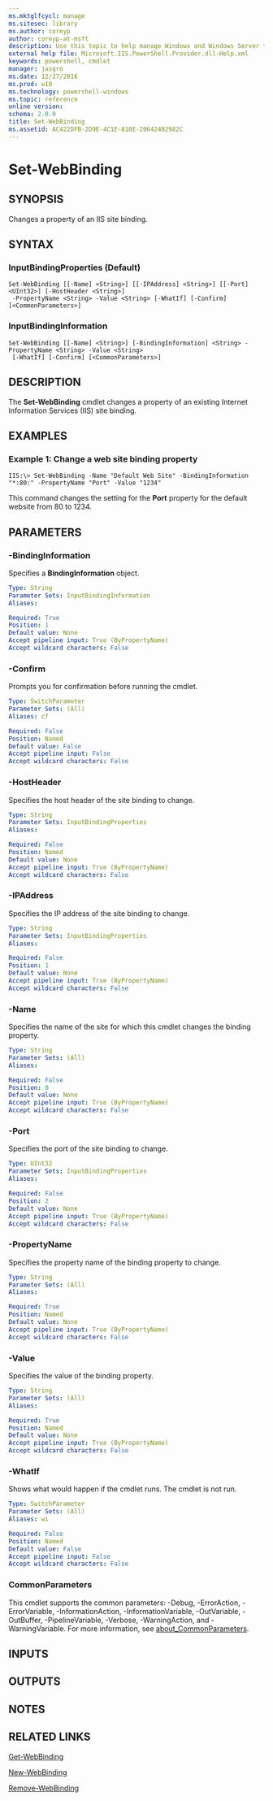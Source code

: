 ```yaml
---
ms.mktglfcycl: manage
ms.sitesec: library
ms.author: coreyp
author: coreyp-at-msft
description: Use this topic to help manage Windows and Windows Server technologies with Windows PowerShell.
external help file: Microsoft.IIS.PowerShell.Provider.dll-Help.xml
keywords: powershell, cmdlet
manager: jasgro
ms.date: 12/27/2016
ms.prod: w10
ms.technology: powershell-windows
ms.topic: reference
online version: 
schema: 2.0.0
title: Set-WebBinding
ms.assetid: AC422DFB-2D9E-4C1E-810E-20642482982C
---
```


# Set-WebBinding

## SYNOPSIS
Changes a property of an IIS site binding.

## SYNTAX

### InputBindingProperties (Default)
```
Set-WebBinding [[-Name] <String>] [[-IPAddress] <String>] [[-Port] <UInt32>] [-HostHeader <String>]
 -PropertyName <String> -Value <String> [-WhatIf] [-Confirm] [<CommonParameters>]
```

### InputBindingInformation
```
Set-WebBinding [[-Name] <String>] [-BindingInformation] <String> -PropertyName <String> -Value <String>
 [-WhatIf] [-Confirm] [<CommonParameters>]
```

## DESCRIPTION
The **Set-WebBinding** cmdlet changes a property of an existing Internet Information Services (IIS) site binding.

## EXAMPLES

### Example 1: Change a web site binding property
```
IIS:\> Set-WebBinding -Name "Default Web Site" -BindingInformation "*:80:" -PropertyName "Port" -Value "1234"
```

This command changes the setting for the **Port** property for the default website from 80 to 1234.

## PARAMETERS

### -BindingInformation
Specifies a **BindingInformation** object.

```yaml
Type: String
Parameter Sets: InputBindingInformation
Aliases: 

Required: True
Position: 1
Default value: None
Accept pipeline input: True (ByPropertyName)
Accept wildcard characters: False
```

### -Confirm
Prompts you for confirmation before running the cmdlet.

```yaml
Type: SwitchParameter
Parameter Sets: (All)
Aliases: cf

Required: False
Position: Named
Default value: False
Accept pipeline input: False
Accept wildcard characters: False
```

### -HostHeader
Specifies the host header of the site binding to change.

```yaml
Type: String
Parameter Sets: InputBindingProperties
Aliases: 

Required: False
Position: Named
Default value: None
Accept pipeline input: True (ByPropertyName)
Accept wildcard characters: False
```

### -IPAddress
Specifies the IP address of the site binding to change.

```yaml
Type: String
Parameter Sets: InputBindingProperties
Aliases: 

Required: False
Position: 1
Default value: None
Accept pipeline input: True (ByPropertyName)
Accept wildcard characters: False
```

### -Name
Specifies the name of the site for which this cmdlet changes the binding property.

```yaml
Type: String
Parameter Sets: (All)
Aliases: 

Required: False
Position: 0
Default value: None
Accept pipeline input: True (ByPropertyName)
Accept wildcard characters: False
```

### -Port
Specifies the port of the site binding to change.

```yaml
Type: UInt32
Parameter Sets: InputBindingProperties
Aliases: 

Required: False
Position: 2
Default value: None
Accept pipeline input: True (ByPropertyName)
Accept wildcard characters: False
```

### -PropertyName
Specifies the property name of the binding property to change.

```yaml
Type: String
Parameter Sets: (All)
Aliases: 

Required: True
Position: Named
Default value: None
Accept pipeline input: True (ByPropertyName)
Accept wildcard characters: False
```

### -Value
Specifies the value of the binding property.

```yaml
Type: String
Parameter Sets: (All)
Aliases: 

Required: True
Position: Named
Default value: None
Accept pipeline input: True (ByPropertyName)
Accept wildcard characters: False
```

### -WhatIf
Shows what would happen if the cmdlet runs.
The cmdlet is not run.

```yaml
Type: SwitchParameter
Parameter Sets: (All)
Aliases: wi

Required: False
Position: Named
Default value: False
Accept pipeline input: False
Accept wildcard characters: False
```

### CommonParameters
This cmdlet supports the common parameters: -Debug, -ErrorAction, -ErrorVariable, -InformationAction, -InformationVariable, -OutVariable, -OutBuffer, -PipelineVariable, -Verbose, -WarningAction, and -WarningVariable. For more information, see [about_CommonParameters](http://go.microsoft.com/fwlink/?LinkID=113216).

## INPUTS

## OUTPUTS

## NOTES

## RELATED LINKS

[Get-WebBinding](./get-webbinding.md)

[New-WebBinding](./new-webbinding.md)

[Remove-WebBinding](./remove-webbinding.md)


